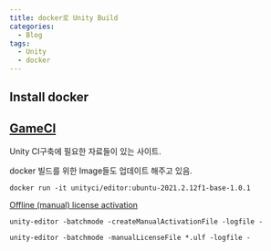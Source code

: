 ```yaml
---
title: docker로 Unity Build
categories:
  - Blog
tags:
  - Unity
  - docker
---
```


Install docker
---

[GameCI](https://game.ci/)
---

Unity CI구축에 필요한 자료들이 있는 사이트.

docker 빌드를 위한 Image들도 업데이트 해주고 있음.

```shell
docker run -it unityci/editor:ubuntu-2021.2.12f1-base-1.0.1
```

[Offline (manual) license activation](https://docs.unity3d.com/Manual/ManualActivationGuide.html)

```shell
unity-editor -batchmode -createManualActivationFile -logfile -
```

```shell
unity-editor -batchmode -manualLicenseFile *.ulf -logfile -
```
